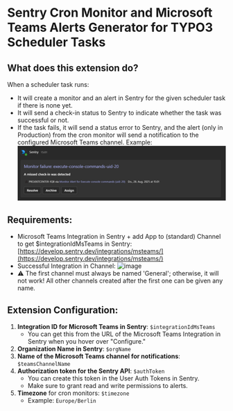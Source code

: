 # Sentry Cron Monitor and Microsoft Teams Alerts Generator for TYPO3 Scheduler Tasks

## What does this extension do?
When a scheduler task runs:
- It will create a monitor and an alert in Sentry for the given scheduler task if there is none yet.
- It will send a check-in status to Sentry to indicate whether the task was successful or not.
- If the task fails, it will send a status error to Sentry, and the alert (only in Production) from the cron monitor will send a notification to the configured Microsoft Teams channel. Example:
![img_1.png](img_1.png)
## Requirements:
- Microsoft Teams Integration in Sentry + add App to (standard) Channel to get $integrationIdMsTeams in Sentry: [https://develop.sentry.dev/integrations/msteams/](https://develop.sentry.dev/integrations/msteams/)
- Successful Integration in Channel:
  <img width="1273" height="1042" alt="image" src="https://github.com/user-attachments/assets/b32d39f9-f266-4911-9add-7c07f53616a8" />
- ⚠️ The first channel must always be named 'General'; otherwise, it will not work! All other channels created after the first one can be given any name.
## Extension Configuration:
1. **Integration ID for Microsoft Teams in Sentry**: `$integrationIdMsTeams`
   - You can get this from the URL of the Microsoft Teams Integration in Sentry when you hover over "Configure."
2. **Organization Name in Sentry**: `$orgName`
3. **Name of the Microsoft Teams channel for notifications**: `$teamsChannelName`
4. **Authorization token for the Sentry API**: `$authToken`
   - You can create this token in the User Auth Tokens in Sentry.
   - Make sure to grant read and write permissions to alerts.
5. **Timezone** for cron monitors: `$timezone`
   - Example: `Europe/Berlin`
